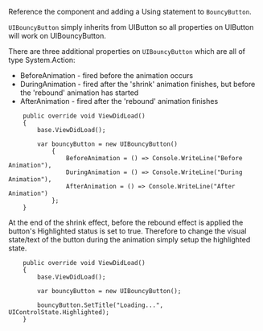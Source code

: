 Reference the component and adding a Using statement to `BouncyButton`.

`UIBouncyButton` simply inherits from UIButton so all properties on UIButton will work on UIBouncyButton. 

There are three additional properties on `UIBouncyButton` which are all of type System.Action:

* BeforeAnimation - fired before the animation occurs 
* DuringAnimation - fired after the 'shrink' animation finishes, but before the 'rebound' animation has started
* AfterAnimation - fired after the 'rebound' animation finishes

```
	public override void ViewDidLoad()
	{
		base.ViewDidLoad();

		var bouncyButton = new UIBouncyButton()
			{
				BeforeAnimation = () => Console.WriteLine("Before Animation"),
				DuringAnimation = () => Console.WriteLine("During Animation"),
				AfterAnimation = () => Console.WriteLine("After Animation")
			};
	}
```

At the end of the shrink effect, before the rebound effect is applied the button's Highlighted status is set to true. Therefore to change the visual state/text of the button during the animation simply setup the highlighted state.
	
```
	public override void ViewDidLoad()
	{
		base.ViewDidLoad();

		var bouncyButton = new UIBouncyButton();

		bouncyButton.SetTitle("Loading...", UIControlState.Highlighted);
	}
```